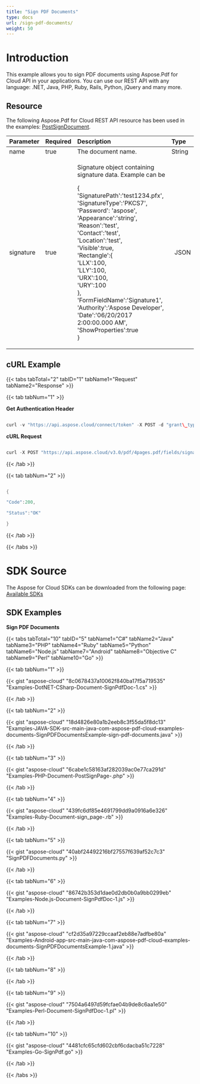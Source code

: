 ```yaml
---
title: "Sign PDF Documents"
type: docs
url: /sign-pdf-documents/
weight: 50
---
```


# **Introduction**
This example allows you to sign PDF documents using Aspose.Pdf for Cloud API in your applications. You can use our REST API with any language: .NET, Java, PHP, Ruby, Rails, Python, jQuery and many more.
## **Resource**
The following Aspose.Pdf for Cloud REST API resource has been used in the examples: [PostSignDocument](https://apireference.aspose.cloud/pdf/#!/Document/PostSignDocument).

|**Parameter**|**Required**|**Description**|**Type**|
| :- | :- | :- | :- |
|name|true|The document name.|String|
|signature|true|<p>Signature object containing signature data. Example can be</p><p>{<br>'SignaturePath':'test1234.pfx',<br>'SignatureType':'PKCS7',<br>'Password': 'aspose',<br>'Appearance':'string',<br>'Reason':'test',<br>'Contact':'test',<br>'Location':'test',<br>'Visible':true,<br>'Rectangle':{<br>'LLX':100,<br>'LLY':100,<br>'URX':100,<br>'URY':100<br>},<br>'FormFieldName':'Signature1',<br>'Authority':'Aspose Developer',<br>'Date':'06/20/2017 2:00:00.000 AM',<br>'ShowProperties':true<br>}</p>|` `JSON|

## **cURL Example**
{{< tabs tabTotal="2" tabID="1" tabName1="Request" tabName2="Response" >}}

{{< tab tabNum="1" >}}

**Get Authentication Header**

```java

curl -v "https://api.aspose.cloud/connect/token" -X POST -d "grant\_type=client\_credentials&client\_id=<APP\_SID>&client\_secret=<APP\_KEY>" -H "Content-Type: application/x-www-form-urlencoded" -H "Accept: application/json"

```

**cURL Request**

```java

curl -X POST "https://api.aspose.cloud/v3.0/pdf/4pages.pdf/fields/signature" -H "accept: application/json"  -H "Content-Type: application/json" -d "{ \"Links\": [ { \"Href\": \"http://abc.com/abc.pdf\", \"Rel\": \"string\", \"Type\": \"string\", \"Title\": \"string\" } ], \"PartialName\": \"string\", \"FullName\": \"string\", \"Rect\": { \"LLX\": 0, \"LLY\": 0, \"URX\": 0, \"URY\": 0 }, \"Value\": \"string\", \"PageIndex\": 0, \"Height\": 0, \"Width\": 0, \"ZIndex\": 0, \"IsGroup\": true, \"IsSharedField\": true, \"Flags\": [ \"Default\" ], \"Color\": { \"A\": 0, \"R\": 0, \"G\": 0, \"B\": 0 }, \"Contents\": \"string\", \"Margin\": { \"Left\": 0, \"Right\": 0, \"Top\": 0, \"Bottom\": 0 }, \"Highlighting\": \"None\", \"HorizontalAlignment\": \"None\", \"VerticalAlignment\": \"None\", \"Border\": { \"Width\": 0, \"EffectIntensity\": 0, \"Style\": \"Solid\", \"Effect\": \"None\", \"Dash\": { \"On\": 0, \"Off\": 0 }, \"Color\": { \"A\": 0, \"R\": 0, \"G\": 0, \"B\": 0 } }, \"Signature\": { \"SignaturePath\": \"string\", \"SignatureType\": \"PKCS1\", \"Password\": \"string\", \"Appearance\": \"string\", \"Reason\": \"string\", \"Contact\": \"string\", \"Location\": \"string\", \"Visible\": true, \"Rectangle\": { \"LLX\": 0, \"LLY\": 0, \"URX\": 0, \"URY\": 0 }, \"FormFieldName\": \"string\", \"Authority\": \"string\", \"Date\": \"string\", \"ShowProperties\": true, \"TimestampSettings\": { \"ServerUrl\": \"string\", \"BasicAuthCredentials\": \"string\" }, \"IsValid\": true, \"CustomAppearance\": { \"FontFamilyName\": \"string\", \"FontSize\": 0, \"ShowContactInfo\": true, \"ShowReason\": true, \"ShowLocation\": true, \"ContactInfoLabel\": \"string\", \"ReasonLabel\": \"string\", \"LocationLabel\": \"string\", \"DigitalSignedLabel\": \"string\", \"DateSignedAtLabel\": \"string\", \"DateTimeLocalFormat\": \"string\", \"DateTimeFormat\": \"string\" } }}" -H "authorization: Bearer eyJhbGciOiJSUzI1NiIsInR5cCI6IkpXVCJ9.eyJuYmYiOjE1OTQzNjg3MzIsImV4cCI6MTU5NDQ1NTEzMiwiaXNzIjoiaHR0cHM6Ly9hcGkuYXNwb3NlLmNsb3VkIiwiYXVkIjpbImh0dHBzOi8vYXBpLmFzcG9zZS5jbG91ZC9yZXNvdXJjZXMiLCJhcGkucGxhdGZvcm0iLCJhcGkucHJvZHVjdHMiLCJhcGkuc3RvcmFnZSJdLCJjbGllbnRfaWQiOiJiZmM1MzQyOS01NzkwLTRhZTUtOGE5Ni04OWVjYWJlNGIyYTAiLCJjbGllbnRfZGVmYXVsdF9zdG9yYWdlIjoiMjVDNDNBNUMtMEQ1RS00MjFCLTlGMTUtQjRCNzY0RDRCMEVEIiwiY2xpZW50X2lkU3J2SWQiOiI0MDQ4OTkiLCJzY29wZSI6WyJhcGkucGxhdGZvcm0iLCJhcGkucHJvZHVjdHMiLCJhcGkuc3RvcmFnZSJdfQ.dffSyfQnUjUeHWxe1x8F-aWcQLmDLQH11nEo6yi5udVSBLMIQdQ9rZbF52MzYygIBch8j\_Ee8t3vVgP754cp1sEOjqOqQ3ZzmT8gGe4X4hp57Y5CU2N0Wqv4CGYY7\_TFplRl-1xsUVYjmDZMND0-JjSCSGPXXjy0A0PV8qfIAfBGyImSApdAbD9qJTfwncaZLOeQN\_KL-9p3QyScT9d7V\_NvXMA\_cYc6XQZtlJvgO-Zn4EypNUS2n4kwkJqh3dxrrmMiHZlSsDRCmSP16BcI4xDUtU7LEyJJFUdR4bUM4e\_CtNW3tedwT-D5UI06gIYjTV2cKekgfVCGC-9sVcMmpQ"

```

{{< /tab >}}

{{< tab tabNum="2" >}}

```java

{

"Code":200,

"Status":"OK"

}

```

{{< /tab >}}

{{< /tabs >}}
# **SDK Source**
The Aspose for Cloud SDKs can be downloaded from the following page: [Available SDKs](/available-sdks/)
## **SDK Examples**
**Sign PDF Documents**

{{< tabs tabTotal="10" tabID="5" tabName1="C#" tabName2="Java" tabName3="PHP" tabName4="Ruby" tabName5="Python" tabName6="Node.js" tabName7="Android" tabName8="Objective C" tabName9="Perl" tabName10="Go" >}}

{{< tab tabNum="1" >}}

{{< gist "aspose-cloud" "8c0678437a10062f840ba17f5a719535" "Examples-DotNET-CSharp-Document-SignPdfDoc-1.cs" >}}

{{< /tab >}}

{{< tab tabNum="2" >}}

{{< gist "aspose-cloud" "18d4826e80a1b2eeb8c3f55da5f8dc13" "Examples-JAVA-SDK-src-main-java-com-aspose-pdf-cloud-examples-documents-SignPDFDocumentsExample-sign-pdf-documents.java" >}}

{{< /tab >}}

{{< tab tabNum="3" >}}

{{< gist "aspose-cloud" "6cabe1c58163af282039ac0e77ca291d" "Examples-PHP-Document-PostSignPage-.php" >}}

{{< /tab >}}

{{< tab tabNum="4" >}}

{{< gist "aspose-cloud" "439fc6df85e4691799dd9a0916a6e326" "Examples-Ruby-Document-sign\_page-.rb" >}}

{{< /tab >}}

{{< tab tabNum="5" >}}

{{< gist "aspose-cloud" "40abf24492216bf27557f639af52c7c3" "SignPDFDocuments.py" >}}

{{< /tab >}}

{{< tab tabNum="6" >}}

{{< gist "aspose-cloud" "86742b353d1dae0d2db0b0a9bb0299eb" "Examples-Node.js-Document-SignPdfDoc-1.js" >}}

{{< /tab >}}

{{< tab tabNum="7" >}}

{{< gist "aspose-cloud" "cf2d35a97229ccaaf2eb88e7adfbe80a" "Examples-Android-app-src-main-java-com-aspose-pdf-cloud-examples-documents-SignPDFDocumentsExample-1.java" >}}

{{< /tab >}}

{{< tab tabNum="8" >}}

{{< /tab >}}

{{< tab tabNum="9" >}}

{{< gist "aspose-cloud" "7504a6497d59fcfae04b9de8c6aa1e50" "Examples-Perl-Document-SignPdfDoc-1.pl" >}}

{{< /tab >}}

{{< tab tabNum="10" >}}

{{< gist "aspose-cloud" "4481cfc65cfd602cbf6cdacba51c7228" "Examples-Go-SignPdf.go" >}}

{{< /tab >}}

{{< /tabs >}}
